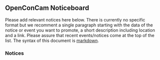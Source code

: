 ## OpenConCam Noticeboard

Please add relevant notices here below. There is currently no specific
format but we recomment a single paragraph starting with the data of
the notice or event you want to promote, a short description including
location and a link. Please assure that recent events/notices come at
the top of the list. The syntax of this document is
[markdown](https://guides.github.com/features/mastering-markdown/).

### Notices


